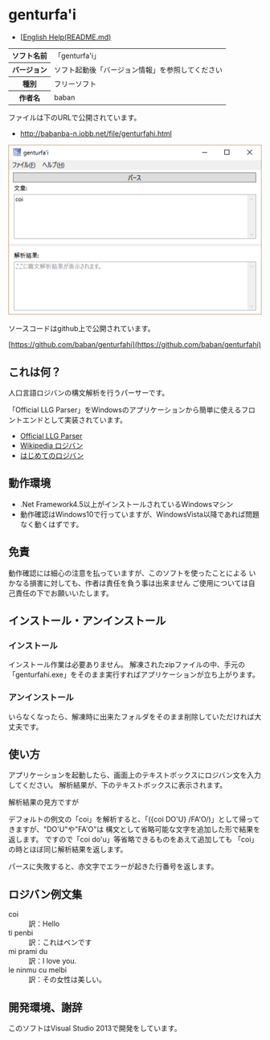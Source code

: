 # genturfa'i

* [[English Help(README.md)](README.md)

<table>
  <tr>
    <th>ソフト名前</td>
    <td>「genturfa'i」</td>
  </tr>
  <tr>
    <th>バージョン</td>
    <td>ソフト起動後「バージョン情報」を参照してください</td>
  </tr>
  <tr>
    <th>種別</td>
    <td>フリーソフト</td>
  </tr>
  <tr>
    <th>作者名</td>
    <td>baban</td>
  </tr>
</table>

ファイルは下のURLで公開されています。

 * http://babanba-n.iobb.net/file/genturfahi.html

![alt screenshot](/image/screeenshot.ja.png)

ソースコードはgithub上で公開されています。

[https://github.com/baban/genturfahi](https://github.com/baban/genturfahi)

## これは何？

人口言語ロジバンの構文解析を行うパーサーです。

「Official LLG Parser」をWindowsのアプリケーションから簡単に使えるフロントエンドとして実装されています。

 * [Official LLG Parser](https://mw.lojban.org/papri/Official_LLG_Parser)
 * [Wikipedia ロジバン](https://ja.wikipedia.org/wiki/ロジバン)
 * [はじめてのロジバン](http://seesaawiki.jp/hajiloji/)

## 動作環境

 * .Net Framework4.5以上がインストールされているWindowsマシン
 * 動作確認はWindows10で行っていますが、WindowsVista以降であれば問題なく動くはずです。

## 免責

動作確認には細心の注意を払っていますが、このソフトを使ったことによる
いかなる損害に対しても、作者は責任を負う事は出来ません
ご使用については自己責任の下でお願いいたします。

## インストール・アンインストール

### インストール

インストール作業は必要ありません。
解凍されたzipファイルの中、手元の「genturfahi.exe」をそのまま実行すればアプリケーションが立ち上がります。

### アンインストール

いらなくなったら、解凍時に出来たフォルダをそのまま削除していただければ大丈夫です。

## 使い方

アプリケーションを起動したら、画面上のテキストボックスにロジバン文を入力してください。
解析結果が、下のテキストボックスに表示されます。

解析結果の見方ですが

デフォルトの例文の「coi」を解析すると、「({coi DO'U} /FA'O/)」として帰ってきますが、"DO'U"や"FA'O"は
構文として省略可能な文字を追加した形で結果を返します。
ですので「coi do'u」等省略できるものをあえて追加しても
「coi」の時とほぼ同じ解析結果を返します。

パースに失敗すると、赤文字でエラーが起きた行番号を返します。

## ロジバン例文集

<dl>
  <dt>coi</dt>
  <dd>訳：Hello</dd>
  <dt>ti penbi</dt>
  <dd>訳：これはペンです</dd>
  <dt>mi prami du</dt>
  <dd>訳：I love you.</dd>
  <dt>le ninmu cu melbi</dt>
  <dd>訳：その女性は美しい。</dd>
</dl>

## 開発環境、謝辞

このソフトはVisual Studio 2013で開発をしています。
